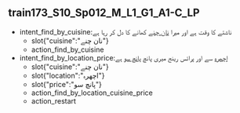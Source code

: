 ## train173_S10_Sp012_M_L1_G1_A1-C_LP
* intent_find_by_cuisine:ناشتے کا وقت ہے اور میرا [نان چنے](cuisine) کھانے کا دل کر رہا ہے
	- slot{"cuisine":"نان چنے"}
	- action_find_by_cuisine
* intent_find_by_location_price:[اچھرہ](location) سے اور پرائس رینج میری پانچ [پانچ سو](price) ہے
	- slot{"cuisine":"نان چنے"}
	- slot{"location":"اچھرہ"}
	- slot{"price":"پانچ سو"}
	- action_find_by_location_cuisine_price
	- action_restart